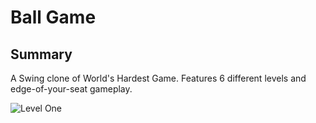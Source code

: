 # Ball Game

## Summary
A Swing clone of World's Hardest Game. Features 6 different levels and
edge-of-your-seat gameplay.

![Level One](https://i.imgur.com/8sbu3ey.png)

